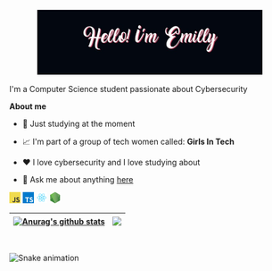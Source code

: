 <p align="center"><a href="https://anuraghazra.github.io"><img width="80%"  src="WhatsApp Image 2023-06-15 at 14.54.11.jpeg" 
WhatsApp Image 2023-06-15 at 14.39.37.jpeg" /></a></p>


I'm a Computer Science student passionate about Cybersecurity

**About me**

- 💼 Just studying at the moment

- 📈 I'm part of a group of tech women called: **Girls In Tech**

- ❤️ I love cybersecurity and I love studying about

- 💬 Ask me about anything [here](https://github.com/anuraghazra/anuraghazra/issues)
   
<code><img height="20" alt="javascript" src="https://raw.githubusercontent.com/github/explore/80688e429a7d4ef2fca1e82350fe8e3517d3494d/topics/javascript/javascript.png"></code>
<code><img height="20" alt="typescript" src="https://raw.githubusercontent.com/github/explore/80688e429a7d4ef2fca1e82350fe8e3517d3494d/topics/typescript/typescript.png"></code>
<code><img height="20" alt="react" src="https://raw.githubusercontent.com/github/explore/80688e429a7d4ef2fca1e82350fe8e3517d3494d/topics/react/react.png"></code>
<code><img height="20" alt="nodejs" src="https://raw.githubusercontent.com/github/explore/80688e429a7d4ef2fca1e82350fe8e3517d3494d/topics/nodejs/nodejs.png"></code> 

| <a href="https://github.com/Emylamass/github-readme-stats"><img align="center" src="https://github-readme-stats.vercel.app/api?username=Emylamass&show_icons=true&include_all_commits=true&theme=moltack&hide_border=true" alt="Anurag's github stats" /></a> |<a href="https://github.com/Emylamass/github-readme-stats"><img align="center" src="https://github-readme-stats.vercel.app/api/top-langs/?username=Emylamass&layout=compact&theme=moltack&hide_border=true" /></a> |
| ------------- | ------------- |





  <br />

 
<div> 
  
  ![Snake animation](https://github.com/Emylamass/Emylamass/blob/output/github-contribution-grid-snake.svg)
 
</div>
